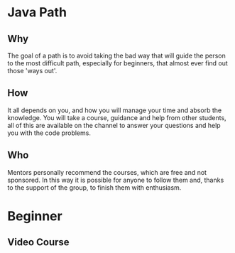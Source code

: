 # Java Path

## Why
The goal of a path is to avoid taking the bad way that will guide the person to the most difficult path,
especially for beginners, that almost ever find out those 'ways out'.

## How
It all depends on you, and how you will manage your time and absorb the knowledge. You will take a course, 
guidance and help from other students, all of this are available on the channel to answer your questions
and help you with the code problems.

## Who
Mentors personally recommend the courses, which are free and not sponsored. 
In this way it is possible for anyone to follow them and, 
thanks to the support of the group, to finish them with enthusiasm.

# Beginner

## Video Course
